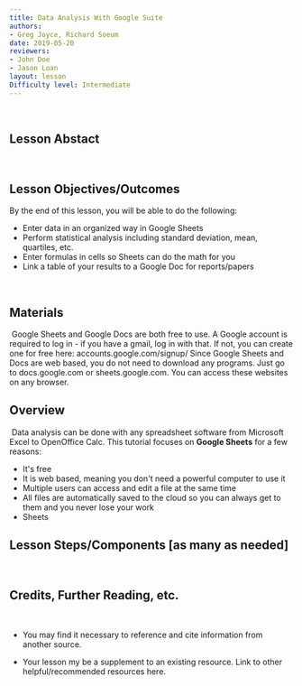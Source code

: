 ```yaml
---
title: Data Analysis With Google Suite
authors:
- Greg Joyce, Richard Soeum
date: 2019-05-20
reviewers:
- John Doe
- Jason Loan
layout: lesson
Difficulty level: Intermediate
---
```

​
## Lesson Abstact
​
## Lesson Objectives/Outcomes

By the end of this lesson, you will be able to do the following:

* Enter data in an organized way in Google Sheets
* Perform statistical analysis including standard deviation, mean, quartiles, etc.
* Enter formulas in cells so Sheets can do the math for you
* Link a table of your results to a Google Doc for reports/papers

​
## Materials
​
Google Sheets and Google Docs are both free to use. A Google account is required to log in - if you have a gmail, log in with that. If not, you can create one for free here: accounts.google.com/signup/
Since Google Sheets and Docs are web based, you do not need to download any programs. Just go to docs.google.com or sheets.google.com. You can access these websites on any browser.
​
## Overview
​
Data analysis can be done with any spreadsheet software from Microsoft Excel to OpenOffice Calc. This tutorial focuses on **Google Sheets** for a few reasons:
* It's free
* It is web based, meaning you don't need a powerful computer to use it
* Multiple users can access and edit a file at the same time
* All files are automatically saved to the cloud so you can always get to them and you never lose your work
* Sheets 
​
## Lesson Steps/Components [as many as needed]
​
## Credits, Further Reading, etc.
​

* You may find it necessary to reference and cite information from another source.

* Your lesson my be a supplement to an existing resource. Link to other helpful/recommended resources here.
<!--stackedit_data:
eyJoaXN0b3J5IjpbNjA5MDc2Nzk3XX0=
-->